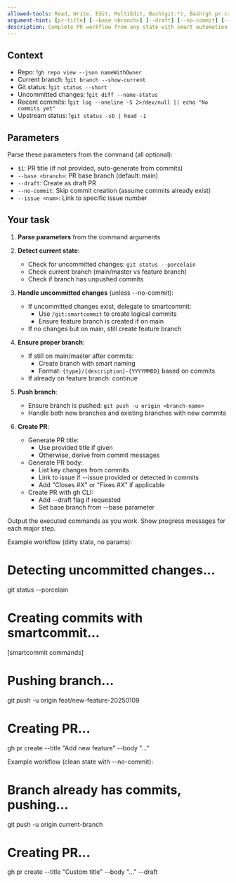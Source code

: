 ```yaml
---
allowed-tools: Read, Write, Edit, MultiEdit, Bash(git:*), Bash(gh pr create:*), Bash(gh repo view:*), mcp__github__create_pull_request, mcp__github__get_issue, TodoWrite
argument-hint: [pr-title] [--base <branch>] [--draft] [--no-commit] [--issue <num>]
description: Complete PR workflow from any state with smart automation
---
```


## Context

- Repo: !`gh repo view --json nameWithOwner`
- Current branch: !`git branch --show-current`
- Git status: !`git status --short`
- Uncommitted changes: !`git diff --name-status`
- Recent commits: !`git log --oneline -5 2>/dev/null || echo "No commits yet"`
- Upstream status: !`git status -sb | head -1`

## Parameters

Parse these parameters from the command (all optional):

- `$1`: PR title (if not provided, auto-generate from commits)
- `--base <branch>`: PR base branch (default: main)
- `--draft`: Create as draft PR
- `--no-commit`: Skip commit creation (assume commits already exist)
- `--issue <num>`: Link to specific issue number

## Your task

1. **Parse parameters** from the command arguments

2. **Detect current state**:
   - Check for uncommitted changes: `git status --porcelain`
   - Check current branch (main/master vs feature branch)
   - Check if branch has unpushed commits

3. **Handle uncommitted changes** (unless --no-commit):
   - If uncommitted changes exist, delegate to smartcommit:
     - Use `/git:smartcommit` to create logical commits
     - Ensure feature branch is created if on main
   - If no changes but on main, still create feature branch

4. **Ensure proper branch**:
   - If still on main/master after commits:
     - Create branch with smart naming
     - Format: `{type}/{description}-{YYYYMMDD}` based on commits
   - If already on feature branch: continue

5. **Push branch**:
   - Ensure branch is pushed: `git push -u origin <branch-name>`
   - Handle both new branches and existing branches with new commits

6. **Create PR**:
   - Generate PR title:
     - Use provided title if given
     - Otherwise, derive from commit messages
   - Generate PR body:
     - List key changes from commits
     - Link to issue if --issue provided or detected in commits
     - Add "Closes #X" or "Fixes #X" if applicable
   - Create PR with gh CLI:
     - Add --draft flag if requested
     - Set base branch from --base parameter

Output the executed commands as you work.
Show progress messages for each major step.

Example workflow (dirty state, no params):

# Detecting uncommitted changes...

git status --porcelain

# Creating commits with smartcommit...

[smartcommit commands]

# Pushing branch...

git push -u origin feat/new-feature-20250109

# Creating PR...

gh pr create --title "Add new feature" --body "..."

Example workflow (clean state with --no-commit):

# Branch already has commits, pushing...

git push -u origin current-branch

# Creating PR...

gh pr create --title "Custom title" --body "..." --draft
